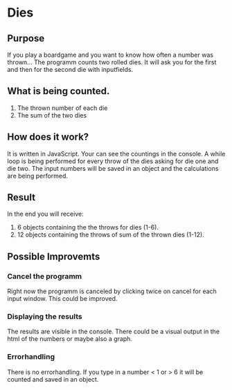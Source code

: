 # Dies

## Purpose
If you play a boardgame and you want to know how often a number was thrown...
The programm counts two rolled dies. It will ask you for the first and then for the second die with inputfields.

## What is being counted.
1. The thrown number of each die
2. The sum of the two dies

## How does it work?
It is written in JavaScript. Your can see the countings in the console.
A while loop is being performed for every throw of the dies asking for die one and die two.
The input numbers will be saved in an object and the calculations are being performed.

## Result
In the end you will receive:
1. 6 objects containing the the throws for dies (1-6).
2. 12 objects containing the throws of sum of the thrown dies (1-12).


## Possible Improvemts
### Cancel the programm
Right now the programm is canceled by clicking twice on cancel for each input window. This could be improved.

### Displaying the results
The results are visible in the console. There could be a visual output in the html of the numbers or maybe also a graph.

### Errorhandling
There is no errorhandling. If you type in a number < 1 or > 6 it will be counted and saved in an object.